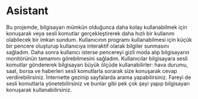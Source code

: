 # Asistant <br>
Bu projemde, bilgisayarı mümkün olduğunca daha kolay
kullanabilmek için konuşarak veya sesli komutlar
gerçekleştirerek daha hızlı bir kullanım olabilecek bir imkan
sundum. Kullanıcının programı kullanabilmesi için küçük bir
pencere oluşturup kullanıcıya interaktif olarak bilgiler
sunmasını sağladım. Daha sonra kullanıcı isterse pencereyi
gizli moda alıp bilgisayarın monitörünün tamamını
görebilmesini sağladım. Kullanıcılar bilgisayara sesli
komutlar göndererek bilgisayarı büyük ölçüde kullanabilirler:
hava durumu, saat, borsa ve haberleri sesli komutlarla sorarak
size konuşarak cevap verdirebilirsiniz. İnternette gezinip
sayfalarda arama yapabilirsiniz. Fareyi de sesli komutlarla
yönetebilirsiniz ve bunlar gibi pek çok şeyi yapıp bilgisayarı
konuşarak kullanabilirsiniz.
